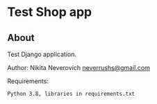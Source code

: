 Test Shop app
====

About
-----

Test Django application.

Author: Nikita Neverovich <neverrushs@gmail.com>

Requirements:

    Python 3.8, libraries in requirements.txt
